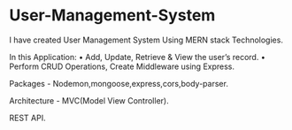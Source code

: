 # User-Management-System
I have created User Management System Using MERN stack Technologies.



In this Application:
• Add, Update, Retrieve & View the user’s record.
• Perform CRUD Operations, Create Middleware using Express.

Packages - Nodemon,mongoose,express,cors,body-parser.

Architecture - MVC(Model View Controller).

REST API.











